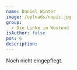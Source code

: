 ```yaml
---
name: Daniel Winter
image: /uploads/nopic.jpg
group:
  - Die Linke im Westend
isAuthor: false
pos: 6
description: 
---
```


Noch nicht eingepflegt.
